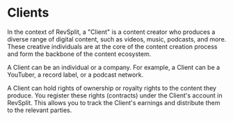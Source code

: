 # Clients

In the context of RevSplit, a "Client" is a content creator who produces a diverse range of digital content, such as videos, music, podcasts, and more. These creative individuals are at the core of the content creation process and form the backbone of the content ecosystem.

A Client can be an individual or a company. For example, a Client can be a YouTuber, a record label, or a podcast network.

A Client can hold rights of ownership or royalty rights to the content they produce. You register these rights (contracts) under the Client's account in RevSplit. This allows you to track the Client's earnings and distribute them to the relevant parties.